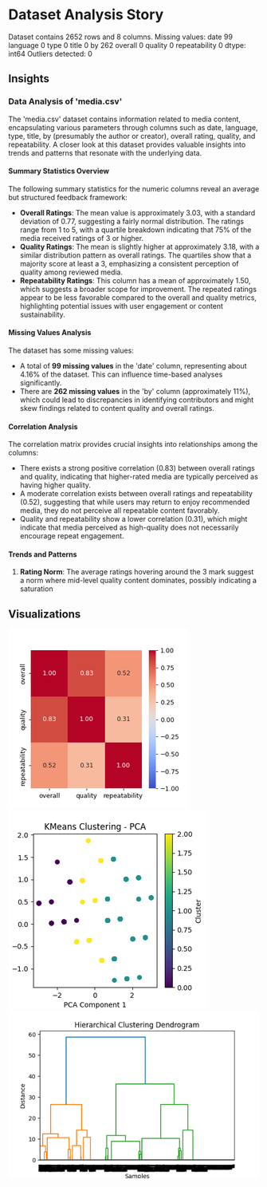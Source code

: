 # Dataset Analysis Story

Dataset contains 2652 rows and 8 columns.
Missing values:
date              99
language           0
type               0
title              0
by               262
overall            0
quality            0
repeatability      0
dtype: int64
Outliers detected: 0
## Insights
### Data Analysis of 'media.csv'

The 'media.csv' dataset contains information related to media content, encapsulating various parameters through columns such as date, language, type, title, by (presumably the author or creator), overall rating, quality, and repeatability. A closer look at this dataset provides valuable insights into trends and patterns that resonate with the underlying data.

#### Summary Statistics Overview

The following summary statistics for the numeric columns reveal an average but structured feedback framework:
- **Overall Ratings**: The mean value is approximately 3.03, with a standard deviation of 0.77, suggesting a fairly normal distribution. The ratings range from 1 to 5, with a quartile breakdown indicating that 75% of the media received ratings of 3 or higher.
- **Quality Ratings**: The mean is slightly higher at approximately 3.18, with a similar distribution pattern as overall ratings. The quartiles show that a majority score at least a 3, emphasizing a consistent perception of quality among reviewed media.
- **Repeatability Ratings**: This column has a mean of approximately 1.50, which suggests a broader scope for improvement. The repeated ratings appear to be less favorable compared to the overall and quality metrics, highlighting potential issues with user engagement or content sustainability.

#### Missing Values Analysis

The dataset has some missing values:
- A total of **99 missing values** in the 'date' column, representing about 4.16% of the dataset. This can influence time-based analyses significantly.
- There are **262 missing values** in the 'by' column (approximately 11%), which could lead to discrepancies in identifying contributors and might skew findings related to content quality and overall ratings.

#### Correlation Analysis

The correlation matrix provides crucial insights into relationships among the columns:
- There exists a strong positive correlation (0.83) between overall ratings and quality, indicating that higher-rated media are typically perceived as having higher quality.
- A moderate correlation exists between overall ratings and repeatability (0.52), suggesting that while users may return to enjoy recommended media, they do not perceive all repeatable content favorably.
- Quality and repeatability show a lower correlation (0.31), which might indicate that media perceived as high-quality does not necessarily encourage repeat engagement.

#### Trends and Patterns

1. **Rating Norm**: The average ratings hovering around the 3 mark suggest a norm where mid-level quality content dominates, possibly indicating a saturation

## Visualizations
![Correlation Heatmap](correlation_heatmap.png)
![Cluster Plot](cluster_plot.png)
![Hierarchical Plot](hierarchical_plot.png)
